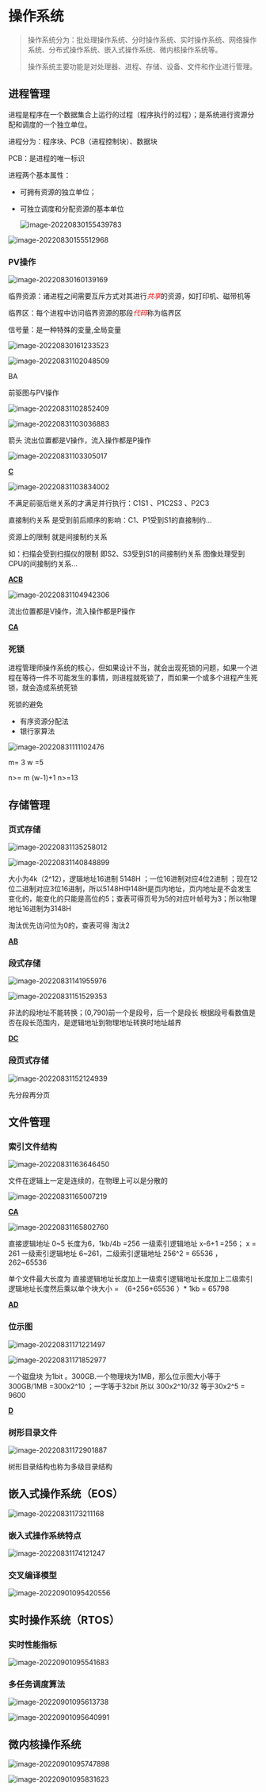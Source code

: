 # 操作系统

> 操作系统分为：批处理操作系统、分时操作系统、实时操作系统、网络操作系统、分布式操作系统、嵌入式操作系统、微内核操作系统等。
>
> 操作系统主要功能是对处理器、进程、存储、设备、文件和作业进行管理。

## 进程管理

进程是程序在一个数据集合上运行的过程（程序执行的过程）；是系统进行资源分配和调度的一个独立单位。

进程分为：程序块、PCB（进程控制块）、数据块

PCB：是进程的唯一标识

进程两个基本属性：

- 可拥有资源的独立单位；

- 可独立调度和分配资源的基本单位

  ![image-20220830155439783](操作系统/image-20220830155439783.png)



![image-20220830155512968](操作系统/image-20220830155512968.png)

### PV操作

![image-20220830160139169](操作系统/image-20220830160139169.png)



临界资源：诸进程之间需要互斥方式对其进行<font color="RED">*共享*</font>的资源，如打印机、磁带机等

临界区：每个进程中访问临界资源的那段<font color="RED">*代码*</font>称为临界区

信号量：是一种特殊的变量,全局变量

![image-20220830161233523](操作系统/image-20220830161233523.png)



![image-20220831102048509](操作系统/image-20220831102048509.png)

BA



前驱图与PV操作

![image-20220831102852409](操作系统/image-20220831102852409.png)

![image-20220831103036883](操作系统/image-20220831103036883.png)



箭头 流出位置都是V操作，流入操作都是P操作



![image-20220831103305017](操作系统/image-20220831103305017.png)

<u>**C**</u>

![image-20220831103834002](操作系统/image-20220831103834002.png)

不满足前驱后继关系的才满足并行执行：C1S1 、P1C2S3 、P2C3

直接制约关系 是受到前后顺序的影响：C1、P1受到S1的直接制约...

资源上的限制 就是间接制约关系

如：扫描会受到扫描仪的限制 即S2、S3受到S1的间接制约关系 图像处理受到CPU的间接制约关系...

<u>**ACB**</u>



![image-20220831104942306](操作系统/image-20220831104942306.png)

流出位置都是V操作，流入操作都是P操作

<u>**CA**</u>

### 死锁

进程管理师操作系统的核心，但如果设计不当，就会出现死锁的问题，如果一个进程在等待一件不可能发生的事情，则进程就死锁了，而如果一个或多个进程产生死锁，就会造成系统死锁

死锁的避免

- 有序资源分配法
- 银行家算法



![image-20220831111102476](操作系统/image-20220831111102476.png)

m= 3 w =5

n>= m (w-1)+1     n>=13

## 存储管理

### 页式存储

![image-20220831135258012](操作系统/image-20220831135258012.png)

![image-20220831140848899](操作系统/image-20220831140848899.png)

大小为4k（2^12），逻辑地址16进制 5148H ；一位16进制对应4位2进制 ；现在12位二进制对应3位16进制，所以5148H中148H是页内地址，页内地址是不会发生变化的，能变化的只能是高位的5；查表可得页号为5的对应叶帧号为3；所以物理地址16进制为3148H

淘汰优先访问位为0的，查表可得 淘汰2

<u>**AB**</u>

### 段式存储

![image-20220831141955976](操作系统/image-20220831141955976.png)



![image-20220831151529353](操作系统/image-20220831151529353.png)

非法的段地址不能转换；(0,790)前一个是段号，后一个是段长 根据段号看数值是否在段长范围内，是逻辑地址到物理地址转换时地址越界

<u>**DC**</u>

### 段页式存储

![image-20220831152124939](操作系统/image-20220831152124939.png)

先分段再分页

## 文件管理

### 索引文件结构

![image-20220831163646450](操作系统/image-20220831163646450.png)

文件在逻辑上一定是连续的，在物理上可以是分散的

![image-20220831165007219](操作系统/image-20220831165007219.png)

<u>**CA**</u>

![image-20220831165802760](操作系统/image-20220831165802760.png)

直接逻辑地址 0~5 长度为6，1kb/4b =256  一级索引逻辑地址 x-6+1 =256； x = 261 一级索引逻辑地址 6~261，二级索引逻辑地址 256^2 = 65536 ，262~65536

单个文件最大长度为 直接逻辑地址长度加上一级索引逻辑地址长度加上二级索引逻辑地址长度然后乘以单个块大小  = （6+256+65536 ）* 1kb = 65798

<u>**AD**</u>

### 位示图

![image-20220831171221497](操作系统/image-20220831171221497.png)

![image-20220831171852977](操作系统/image-20220831171852977.png)

一个磁盘块 为1bit 。300GB.一个物理块为1MB，那么位示图大小等于 300GB/1MB =300x2^10  ；一字等于32bit 所以 300x2^10/32  等于30x2^5 = 9600

<u>**D**</u>

### 树形目录文件

![image-20220831172901887](操作系统/image-20220831172901887.png)

树形目录结构也称为多级目录结构

## 嵌入式操作系统（EOS）

![image-20220831173211168](操作系统/image-20220831173211168.png)

### 嵌入式操作系统特点

![image-20220831174121247](操作系统/image-20220831174121247.png)

### 交叉编译模型

![image-20220901095420556](操作系统/image-20220901095420556.png)

## 实时操作系统（RTOS）

### 实时性能指标

![image-20220901095541683](操作系统/image-20220901095541683.png)

### 多任务调度算法

![image-20220901095613738](操作系统/image-20220901095613738.png)

![image-20220901095640991](操作系统/image-20220901095640991.png)

## 微内核操作系统

![image-20220901095747898](操作系统/image-20220901095747898.png)

![image-20220901095831623](操作系统/image-20220901095831623.png)